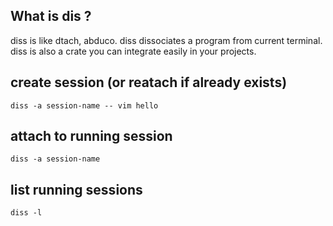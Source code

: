 ## What is dis ?

diss is like dtach, abduco.
diss dissociates a program from current terminal.
diss is also a crate you can integrate easily in your projects.

## create session (or reatach if already exists)

```
diss -a session-name -- vim hello
```

## attach to running session

```
diss -a session-name
```

## list running sessions

```
diss -l
```
